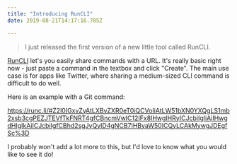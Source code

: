 ```yaml
---
title: "Introducing RunCLI"
date: 2019-08-21T14:17:16.785Z

---
```

> I just released the first version of a new little tool called RunCLI. 

[RunCLI](https://runc.li) let's you easily share commands with a URL. It's really basic right now - just paste a command in the textbox and click "Create". The main use case is for apps like Twitter, where sharing a medium-sized CLI command is difficult to do well.

Here is an example with a Git command:

https://runc.li/#Z2l0IGxvZyAtLXByZXR0eT0iQCVoIiAtLW51bXN0YXQgLS1mb2xsb3cgPEZJTEVfTkFNRT4gfCBncmVwIC12IFx8IHwgIHRyICJcbiIgIiAiIHwgdHIgIkAiICJcbiIgfCBhd2sgJyQyID4gNCB7IHByaW50ICQyLCAkMywgJDEgfSc%3D

I probably won't add a lot more to this, but I'd love to know what you would like to see it do!